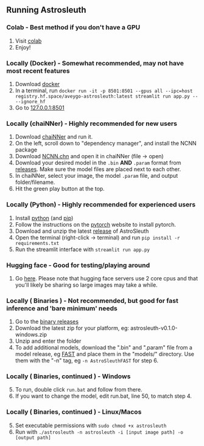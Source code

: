 ## Running Astrosleuth

### Colab - Best method if you don't have a GPU 
1. Visit [colab](https://colab.research.google.com/drive/1LxiNsnokF-6OmICSxWNvTeFEEZvRM2Lp?usp=sharing)
2. Enjoy!

### Locally (Docker) - Somewhat recommended, may not have most recent features
1. Download [docker](https://www.docker.com/products/docker-desktop/)
2. In a terminal, run ```docker run -it -p 8501:8501 --gpus all --ipc=host registry.hf.space/aveygo-astrosleuth:latest streamlit run app.py -- --ignore_hf```
4. Go to [127.0.0.1:8501](http://127.0.0.1:8501)

### Locally (chaiNNer) - Highly recommended for new users
<!--Onnx not recommended as it doesnt play nice with anything other than a CPU or Nvidia GPU-->
1. Download [chaiNNer](https://github.com/chaiNNer-org/chaiNNer) and run it.
2. On the left, scroll down to "dependency manager", and install the NCNN package
3. Download [NCNN.chn](https://raw.githubusercontent.com/Aveygo/AstroSleuth/master/chainner/NCNN.chn) and open it in chaiNNer (file -> open)
4. Download your desired model in the ```.bin``` **AND** ```.param``` format from [releases](https://github.com/Aveygo/AstroSleuth/releases). Make sure the model files are placed next to each other. 
5. In chaiNNer, select your image, the model ```.param``` file, and output folder/filename.
6. Hit the green play button at the top.

### Locally (Python) - Highly recommended for experienced users
1. Install [python](https://www.python.org/downloads/) (and [pip](https://phoenixnap.com/kb/install-pip-windows))
2. Follow the instructions on the [pytorch](https://pytorch.org/get-started/locally/) website to install pytorch.
3. Download and unzip the latest [release](https://github.com/Aveygo/AstroSleuth/archive/refs/heads/master.zip) of AstroSleuth
4. Open the terminal (right-click -> terminal) and run ```pip install -r requirements.txt```
5. Run the streamlit interface with ```streamlit run app.py```

### Hugging face - Good for testing/playing around
1. Go [here](https://huggingface.co/spaces/Aveygo/AstroSleuth). Please note that hugging face servers use 2 core cpus and that you'll likely be sharing so large images may take a while.

### Locally ( Binaries ) - Not recommended, but good for fast inference and 'bare minimum' needs
1. Go to the [binary releases](https://github.com/Aveygo/AstroSleuth/releases/tag/v0.1.0) 
2. Download the latest zip for your platform, eg: astrosleuth-v0.1.0-windows.zip
3. Unzip and enter the folder
4. To add additional models, download the ".bin" and ".param" file from a model release, eg [FAST](https://github.com/Aveygo/AstroSleuth/releases/tag/FAST)  and place them in the "models/" directory. Use them with the "-n" tag, eg ```-n AstroSleuthFAST``` for step 6.

### Locally ( Binaries, continued ) - Windows
5. To run, double click ```run.bat``` and follow from there.
6. If you want to change the model, edit run.bat, line 50, to match step 4.

### Locally ( Binaries, continued ) - Linux/Macos
5. Set executable permissions with ```sudo chmod +x astrosleuth```
6. Run with ```./astrosleuth -n astrosleuth -i [input image path] -o [output path]```
